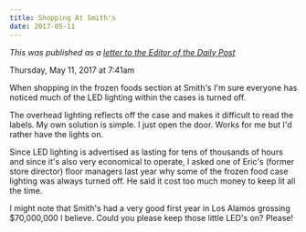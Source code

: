```yaml
---
title: Shopping At Smith's
date: 2017-05-11
---
```


*This was published as a [letter to the Editor of the Daily Post](http://www.ladailypost.com/content/letter-editor-shopping-smiths)*

Thursday, May 11, 2017 at 7:41am

When shopping in the frozen foods section at Smith's I'm sure everyone has noticed much of the LED lighting within the cases is turned off.
 
The overhead lighting reflects off the case and makes it difficult to read the labels. My own solution is simple. I just open the door. Works for me but I'd rather have the lights on.
 
Since LED lighting is advertised as lasting for tens of thousands of hours and since it's also very economical to operate, I asked one of Eric's (former store director) floor managers last year why some of the frozen food case lighting was always turned off. He said it cost too much money to keep lit all the time.
 
I might note that Smith's had a very good first year in Los Alamos grossing $70,000,000 I believe. Could you please keep those little LED's on? Please!
